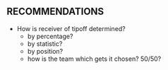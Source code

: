 ## RECOMMENDATIONS ##

- How is receiver of tipoff determined?
	- by percentage?
	- by statistic?
	- by position?
	- how is the team which gets it chosen? 50/50?
